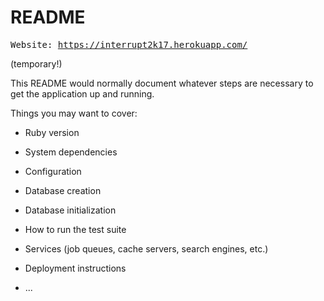 # README

<pre>
Website: <a href="https://interrupt2k17.herokuapp.com/" target="_blank">https://interrupt2k17.herokuapp.com/</a>
</pre>
(temporary!)



This README would normally document whatever steps are necessary to get the
application up and running.

Things you may want to cover:

* Ruby version

* System dependencies

* Configuration

* Database creation

* Database initialization

* How to run the test suite

* Services (job queues, cache servers, search engines, etc.)

* Deployment instructions

* ...
